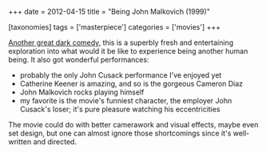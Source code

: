 +++
date = 2012-04-15
title = "Being John Malkovich (1999)"

[taxonomies]
tags = ['masterpiece']
categories = ['movies']
+++

[Another great dark comedy], this is a superbly fresh and entertaining
exploration into what would it be like to experience being another human
being. It also got wonderful performances:

-   probably the only John Cusack performance I've enjoyed yet
-   Catherine Keener is amazing, and so is the gorgeous Cameron Diaz
-   John Malkovich rocks playing himself
-   my favorite is the movie's funniest character, the employer John
    Cusack's loser; it's pure pleasure watching his eccentricities

The movie could do with better camerawork and visual effects, maybe even
set design, but one can almost ignore those shortcomings since it's
well-written and directed.

  [Another great dark comedy]: http://tshepang.net/satires-and-dark-comedies-tend-to-be-good-movies
